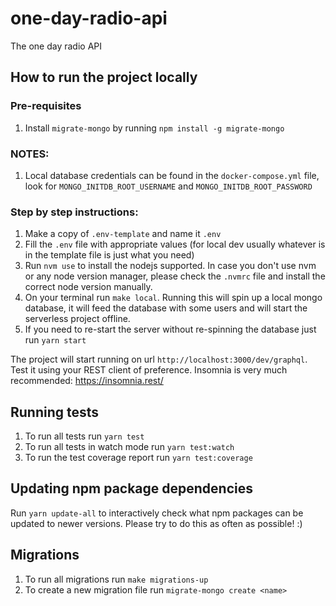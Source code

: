 # one-day-radio-api

The one day radio API

## How to run the project locally

### Pre-requisites

1. Install `migrate-mongo` by running `npm install -g migrate-mongo`

### NOTES:

1. Local database credentials can be found in the `docker-compose.yml` file, look for `MONGO_INITDB_ROOT_USERNAME` and `MONGO_INITDB_ROOT_PASSWORD`

### Step by step instructions:

1. Make a copy of `.env-template` and name it `.env`
2. Fill the `.env` file with appropriate values (for local dev usually whatever is in the template file is just what you need)
3. Run `nvm use` to install the nodejs supported. In case you don't use nvm or any node version manager, please check the `.nvmrc` file and install the correct node version manually.
4. On your terminal run `make local`. Running this will spin up a local mongo database, it will feed the database with some users and will start the serverless project offline.
5. If you need to re-start the server without re-spinning the database just run `yarn start`

The project will start running on url `http://localhost:3000/dev/graphql`.
Test it using your REST client of preference. Insomnia is very much recommended: https://insomnia.rest/

## Running tests

1. To run all tests run `yarn test`
2. To run all tests in watch mode run `yarn test:watch`
3. To run the test coverage report run `yarn test:coverage`

## Updating npm package dependencies

Run `yarn update-all` to interactively check what npm packages can be updated to newer versions.
Please try to do this as often as possible! :)

## Migrations

1. To run all migrations run `make migrations-up`
2. To create a new migration file run `migrate-mongo create <name>`
